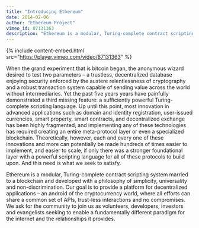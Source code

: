 ```yaml
---
title: "Introducing Ethereum"
date: 2014-02-06
author: "Ethereum Project"
vimeo_id: 87131363
description: "Ethereum is a modular, Turing-complete contract scripting system married to a blockchain and developed with a philosophy of simplicity, universality and non-discrimination."
---
```


{% include content-embed.html
  src="https://player.vimeo.com/video/87131363"
%}

When the grand experiment that is bitcoin began, the anonymous wizard desired to test two parameters – a trustless, decentralized database enjoying security enforced by the austere relentlessness of cryptography and a robust transaction system capable of sending value across the world without intermediaries. Yet the past five years years have painfully demonstrated a third missing feature: a sufficiently powerful Turing-complete scripting language. Up until this point, most innovation in advanced applications such as domain and identity registration, user-issued currencies, smart property, smart contracts, and decentralized exchange has been highly fragmented, and implementing any of these technologies has required creating an entire meta-protocol layer or even a specialized blockchain. Theoretically, however, each and every one of these innovations and more can potentially be made hundreds of times easier to implement, and easier to scale, if only there was a stronger foundational layer with a powerful scripting language for all of these protocols to build upon. And this need is what we seek to satisfy.

Ethereum is a modular, Turing-complete contract scripting system married to a blockchain and developed with a philosophy of simplicity, universality and non-discrimination. Our goal is to provide a platform for decentralized applications – an android of the cryptocurrency world, where all efforts can share a common set of APIs, trust-less interactions and no compromises. We ask for the community to join us as volunteers, developers, investors and evangelists seeking to enable a fundamentally different paradigm for the internet and the relationships it provides.
